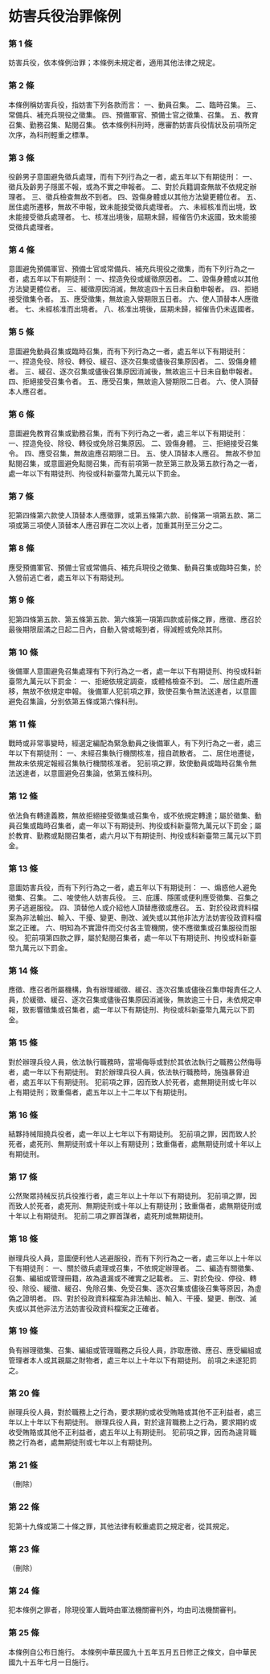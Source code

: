 # 妨害兵役治罪條例

### 第 1 條

妨害兵役，依本條例治罪；本條例未規定者，適用其他法律之規定。

### 第 2 條

本條例稱妨害兵役，指妨害下列各款而言：
一、動員召集。
二、臨時召集。
三、常備兵、補充兵現役之徵集。
四、預備軍官、預備士官之徵集、召集。
五、教育召集、勤務召集、點閱召集。
依本條例科刑時，應審酌妨害兵役情狀及前項所定次序，為科刑輕重之標準。


### 第 3 條

役齡男子意圖避免徵兵處理，而有下列行為之一者，處五年以下有期徒刑：
一、徵兵及齡男子隱匿不報，或為不實之申報者。
二、對於兵籍調查無故不依規定辦理者。
三、徵兵檢查無故不到者。
四、毀傷身體或以其他方法變更體位者。
五、居住處所遷移，無故不申報，致未能接受徵兵處理者。
六、未經核准而出境，致未能接受徵兵處理者。
七、核准出境後，屆期未歸，經催告仍未返國，致未能接受徵兵處理者。

### 第 4 條

意圖避免預備軍官、預備士官或常備兵、補充兵現役之徵集，而有下列行為之一者，處五年以下有期徒刑：
一、捏造免役或緩徵原因者。
二、毀傷身體或以其他方法變更體位者。
三、緩徵原因消滅，無故逾四十五日未自動申報者。
四、拒絕接受徵集令者。
五、應受徵集，無故逾入營期限五日者。
六、使人頂替本人應徵者。
七、未經核准而出境者。
八、核准出境後，屆期未歸，經催告仍未返國者。

### 第 5 條

意圖避免動員召集或臨時召集，而有下列行為之一者，處五年以下有期徒刑：
一、捏造免役、除役、轉役、緩召、逐次召集或儘後召集原因者。
二、毀傷身體者。
三、緩召、逐次召集或儘後召集原因消滅後，無故逾三十日未自動申報者。
四、拒絕接受召集令者。
五、應受召集，無故逾入營期限二日者。
六、使人頂替本人應召者。

### 第 6 條

意圖避免教育召集或勤務召集，而有下列行為之一者，處三年以下有期徒刑：
一、捏造免役、除役、轉役或免除召集原因。
二、毀傷身體。
三、拒絕接受召集令。
四、應受召集，無故逾應召期限二日。
五、使人頂替本人應召。
無故不參加點閱召集，或意圖避免點閱召集，而有前項第一款至第三款及第五款行為之一者，處一年以下有期徒刑、拘役或科新臺幣九萬元以下罰金。


### 第 7 條

犯第四條第六款使人頂替本人應徵罪，或第五條第六款、前條第一項第五款、第二項或第三項使人頂替本人應召罪在二次以上者，加重其刑至三分之二。

### 第 8 條

應受預備軍官、預備士官或常備兵、補充兵現役之徵集、動員召集或臨時召集，於入營前逃亡者，處五年以下有期徒刑。

### 第 9 條

犯第四條第五款、第五條第五款、第六條第一項第四款或前條之罪，應徵、應召於最後期限屆滿之日起二日內，自動入營或報到者，得減輕或免除其刑。

### 第 10 條

後備軍人意圖避免召集處理有下列行為之一者，處一年以下有期徒刑、拘役或科新臺幣九萬元以下罰金：
一、拒絕依規定調查，或體格檢查不到。
二、居住處所遷移，無故不依規定申報。
後備軍人犯前項之罪，致使召集令無法送達者，以意圖避免召集論，分別依第五條或第六條科刑。


### 第 11 條

戰時或非常事變時，經選定編配為緊急動員之後備軍人，有下列行為之一者，處三年以下有期徒刑：
一、未經召集執行機關核准，擅自疏散者。
二、居住地遷徙，無故未依規定報經召集執行機關核准者。
犯前項之罪，致使動員或臨時召集令無法送達者，以意圖避免召集論，依第五條科刑。

### 第 12 條

依法負有轉達義務，無故拒絕接受徵集或召集令，或不依規定轉達；屬於徵集、動員召集或臨時召集者，處一年以下有期徒刑、拘役或科新臺幣九萬元以下罰金；屬於教育、勤務或點閱召集者，處六月以下有期徒刑、拘役或科新臺幣三萬元以下罰金。

### 第 13 條

意圖妨害兵役，而有下列行為之一者，處五年以下有期徒刑：
一、煽惑他人避免徵集、召集。
二、唆使他人妨害兵役。
三、庇護、隱匿或便利應受徵集、召集之男子逃避服役。
四、頂替他人或介紹他人頂替應徵或應召。
五、對於役政資料檔案為非法輸出、輸入、干擾、變更、刪改、滅失或以其他非法方法妨害役政資料檔案之正確。
六、明知為不實證件而交付各主管機關，使不應徵集或召集服役而服役。
犯前項第四款之罪，屬於點閱召集者，處一年以下有期徒刑、拘役或科新臺幣九萬元以下罰金。


### 第 14 條

應徵、應召者所屬機構，負有辦理緩徵、緩召、逐次召集或儘後召集申報責任之人員，於緩徵、緩召、逐次召集或儘後召集原因消滅後，無故逾三十日，未依規定申報，致影響徵集或召集者，處一年以下有期徒刑、拘役或科新臺幣九萬元以下罰金。

### 第 15 條

對於辦理兵役人員，依法執行職務時，當場侮辱或對於其依法執行之職務公然侮辱者，處一年以下有期徒刑。
對於辦理兵役人員，依法執行職務時，施強暴脅迫者，處五年以下有期徒刑。
犯前項之罪，因而致人於死者，處無期徒刑或七年以上有期徒刑；致重傷者，處五年以上十二年以下有期徒刑。

### 第 16 條

結夥持械阻撓兵役者，處一年以上七年以下有期徒刑。
犯前項之罪，因而致人於死者，處死刑、無期徒刑或十年以上有期徒刑；致重傷者，處無期徒刑或十年以上有期徒刑。

### 第 17 條

公然聚眾持械反抗兵役推行者，處三年以上十年以下有期徒刑。
犯前項之罪，因而致人於死者，處死刑、無期徒刑或十年以上有期徒刑；致重傷者，處無期徒刑或十年以上有期徒刑。
犯前二項之罪首謀者，處死刑或無期徒刑。

### 第 18 條

辦理兵役人員，意圖便利他人逃避服役，而有下列行為之一者，處三年以上十年以下有期徒刑：
一、關於徵兵處理或召集，不依規定辦理者。
二、編造有關徵集、召集、編組或管理冊籍，故為遺漏或不確實之記載者。
三、對於免役、停役、轉役、除役、緩徵、緩召、免除召集、免受召集、逐次召集或儘後召集等原因，為虛偽之證明者。
四、對於役政資料檔案為非法輸出、輸入、干擾、變更、刪改、滅失或以其他非法方法妨害役政資料檔案之正確者。

### 第 19 條

負有辦理徵集、召集、編組或管理職務之兵役人員，詐取應徵、應召、應受編組或管理者本人或其親屬之財物者，處三年以上十年以下有期徒刑。
前項之未遂犯罰之。

### 第 20 條

辦理兵役人員，對於職務上之行為，要求期約或收受賄賂或其他不正利益者，處三年以上十年以下有期徒刑。
辦理兵役人員，對於違背職務上之行為，要求期約或收受賄賂或其他不正利益者，處五年以上有期徒刑。
犯前項之罪，因而為違背職務之行為者，處無期徒刑或七年以上有期徒刑。

### 第 21 條

（刪除）

### 第 22 條

犯第十九條或第二十條之罪，其他法律有較重處罰之規定者，從其規定。

### 第 23 條

（刪除）

### 第 24 條

犯本條例之罪者，除現役軍人戰時由軍法機關審判外，均由司法機關審判。

### 第 25 條

本條例自公布日施行。
本條例中華民國九十五年五月五日修正之條文，自中華民國九十五年七月一日施行。
